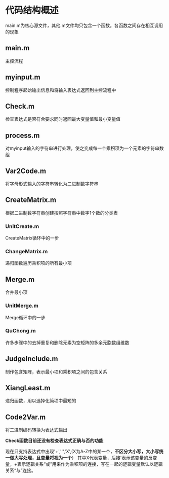 # 代码结构概述
main.m为核心源文件，其他.m文件均只包含一个函数。各函数之间存在相互调用的现象
## main.m
主控流程
## myinput.m
控制程序起始输出信息和将输入表达式返回到主控流程中
## Check.m
检查表达式是否符合要求同时返回最大变量值和最小变量值
## process.m
对myinput输入的字符串进行处理，使之变成每一个乘积项为一个元素的字符串数组
## Var2Code.m
将字母形式输入的字符串转化为二进制数字符串
## CreateMatrix.m
根据二进制数字符串创建按照字符串中数字1个数的分类表
### UnitCreate.m
CreateMatrix循环中的一步
### ChangeMatrix.m
递归函数遍历乘积项的所有最小项
## Merge.m
合并最小项
### UnitMerge.m
Merge循环中的一步
### QuChong.m
许多步骤中的去掉重复和删除元素为空矩阵的多余元胞数组维数
## JudgeInclude.m
制作包含矩阵，表示最小项和乘积项之间的包含关系
## XiangLeast.m
递归函数，用以选择化简项中最短的
## Code2Var.m
将二进制编码转换为表达式输出


**Check函数目前还没有检查表达式正确与否的功能**


现在只支持表达式中出现'+','\'','X',(X为A-Z中的某一个，**不区分大小写，大小写统一做大写处理，且变量将视为一个**）
其中X代表变量，后接'表示该变量的反变量，+表示逻辑关系“或”用来作为乘积项的连接，写在一起的逻辑变量默认以逻辑关系“与”连接。
